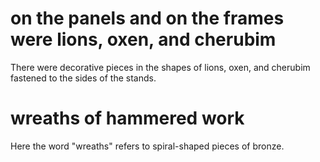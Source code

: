 # on the panels and on the frames were lions, oxen, and cherubim

There were decorative pieces in the shapes of lions, oxen, and cherubim fastened to the sides of the stands.

# wreaths of hammered work

Here the word "wreaths" refers to spiral-shaped pieces of bronze.

